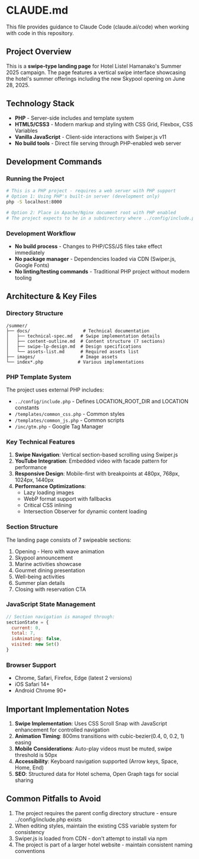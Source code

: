 # CLAUDE.md

This file provides guidance to Claude Code (claude.ai/code) when working with code in this repository.

## Project Overview

This is a **swipe-type landing page** for Hotel Listel Hamanako's Summer 2025 campaign. The page features a vertical swipe interface showcasing the hotel's summer offerings including the new Skypool opening on June 28, 2025.

## Technology Stack

- **PHP** - Server-side includes and template system
- **HTML5/CSS3** - Modern markup and styling with CSS Grid, Flexbox, CSS Variables
- **Vanilla JavaScript** - Client-side interactions with Swiper.js v11
- **No build tools** - Direct file serving through PHP-enabled web server

## Development Commands

### Running the Project
```bash
# This is a PHP project - requires a web server with PHP support
# Option 1: Using PHP's built-in server (development only)
php -S localhost:8000

# Option 2: Place in Apache/Nginx document root with PHP enabled
# The project expects to be in a subdirectory where ../config/include.php exists
```

### Development Workflow
- **No build process** - Changes to PHP/CSS/JS files take effect immediately
- **No package manager** - Dependencies loaded via CDN (Swiper.js, Google Fonts)
- **No linting/testing commands** - Traditional PHP project without modern tooling

## Architecture & Key Files

### Directory Structure
```
/summer/
├── docs/                    # Technical documentation
│   ├── technical-spec.md   # Swipe implementation details
│   ├── content-outline.md  # Content structure (7 sections)
│   ├── swipe-lp-design.md  # Design specifications
│   └── assets-list.md      # Required assets list
├── images/                 # Image assets
└── index*.php             # Various implementations
```

### PHP Template System
The project uses external PHP includes:
- `../config/include.php` - Defines LOCATION_ROOT_DIR and LOCATION constants
- `/templates/common_css.php` - Common styles
- `/templates/common_js.php` - Common scripts
- `/inc/gtm.php` - Google Tag Manager

### Key Technical Features
1. **Swipe Navigation**: Vertical section-based scrolling using Swiper.js
2. **YouTube Integration**: Embedded video with facade pattern for performance
3. **Responsive Design**: Mobile-first with breakpoints at 480px, 768px, 1024px, 1440px
4. **Performance Optimizations**:
   - Lazy loading images
   - WebP format support with fallbacks
   - Critical CSS inlining
   - Intersection Observer for dynamic content loading

### Section Structure
The landing page consists of 7 swipeable sections:
1. Opening - Hero with wave animation
2. Skypool announcement
3. Marine activities showcase
4. Gourmet dining presentation
5. Well-being activities
6. Summer plan details
7. Closing with reservation CTA

### JavaScript State Management
```javascript
// Section navigation is managed through:
sectionState = {
  current: 0,
  total: 7,
  isAnimating: false,
  visited: new Set()
}
```

### Browser Support
- Chrome, Safari, Firefox, Edge (latest 2 versions)
- iOS Safari 14+
- Android Chrome 90+

## Important Implementation Notes

1. **Swipe Implementation**: Uses CSS Scroll Snap with JavaScript enhancement for controlled navigation
2. **Animation Timing**: 800ms transitions with cubic-bezier(0.4, 0, 0.2, 1) easing
3. **Mobile Considerations**: Auto-play videos must be muted, swipe threshold is 50px
4. **Accessibility**: Keyboard navigation supported (Arrow keys, Space, Home, End)
5. **SEO**: Structured data for Hotel schema, Open Graph tags for social sharing

## Common Pitfalls to Avoid

1. The project requires the parent config directory structure - ensure ../config/include.php exists
2. When editing styles, maintain the existing CSS variable system for consistency
3. Swiper.js is loaded from CDN - don't attempt to install via npm
4. The project is part of a larger hotel website - maintain consistent naming conventions